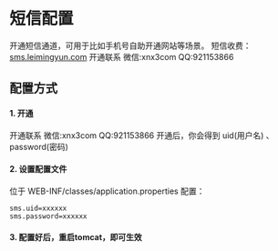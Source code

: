 # 短信配置

开通短信通道，可用于比如手机号自助开通网站等场景。
短信收费：  [sms.leimingyun.com](http://sms.leimingyun.com)
开通联系 微信:xnx3com   QQ:921153866

## 配置方式
#### 1. 开通
开通联系 微信:xnx3com   QQ:921153866
开通后，你会得到 uid(用户名) 、 password(密码)

#### 2. 设置配置文件
位于 WEB-INF/classes/application.properties
配置：
````
sms.uid=xxxxxx
sms.password=xxxxxx
````

#### 3. 配置好后，重启tomcat，即可生效